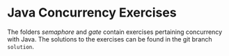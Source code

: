 Java Concurrency Exercises
==========================

The folders _semaphore_ and _gate_ contain exercises pertaining concurrency with Java. The solutions to the exercises can be found in the git branch `solution`.